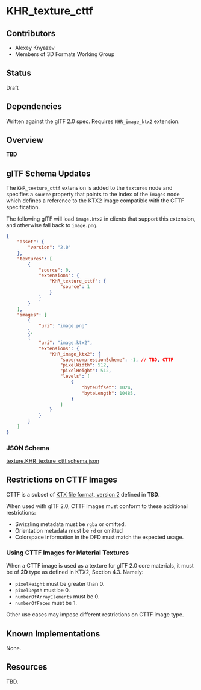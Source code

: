 # KHR_texture_cttf

## Contributors

* Alexey Knyazev
* Members of 3D Formats Working Group

## Status

Draft

## Dependencies

Written against the glTF 2.0 spec. Requires `KHR_image_ktx2` extension.

## Overview

**TBD**

## glTF Schema Updates

The `KHR_texture_cttf` extension is added to the `textures` node and specifies a `source` property that points to the index of the `images` node which defines a reference to the KTX2 image compatible with the CTTF specification.

The following glTF will load `image.ktx2` in clients that support this extension, and otherwise fall back to `image.png`.

```json
{
    "asset": {
        "version": "2.0"
    },
    "textures": [
        {
            "source": 0,
            "extensions": {
                "KHR_texture_cttf": {
                    "source": 1
                }
            }
        }
    ],
    "images": [
        {
            "uri": "image.png"
        },
        {
            "uri": "image.ktx2",
            "extensions": {
                "KHR_image_ktx2": {
                    "supercompressionScheme": -1, // TBD, CTTF
                    "pixelWidth": 512,
                    "pixelHeight": 512,
                    "levels": [
                        {
                            "byteOffset": 1024,
                            "byteLength": 10485,
                        }
                    ]
                }
            }
        }
    ]
}
```

### JSON Schema

[texture.KHR_texture_cttf.schema.json](schema/texture.KHR_texture_cttf.schema.json)

## Restrictions on CTTF Images

CTTF is a subset of [KTX file format, version 2](https://github.com/KhronosGroup/KTX-Specification/) defined in **TBD**.

When used with glTF 2.0, CTTF images must conform to these additional restrictions:

- Swizzling metadata must be `rgba` or omitted.
- Orientation metadata must be `rd` or omitted 
- Colorspace information in the DFD must match the expected usage.

### Using CTTF Images for Material Textures

When a CTTF image is used as a texture for glTF 2.0 core materials, it must be of **2D** type as defined in KTX2, Section 4.3. Namely:

- `pixelHeight` must be greater than 0.
- `pixelDepth` must be 0.
- `numberOfArrayElements` must be 0.
- `numberOfFaces` must be 1.

Other use cases may impose different restrictions on CTTF image type.

## Known Implementations

None.

## Resources

TBD.